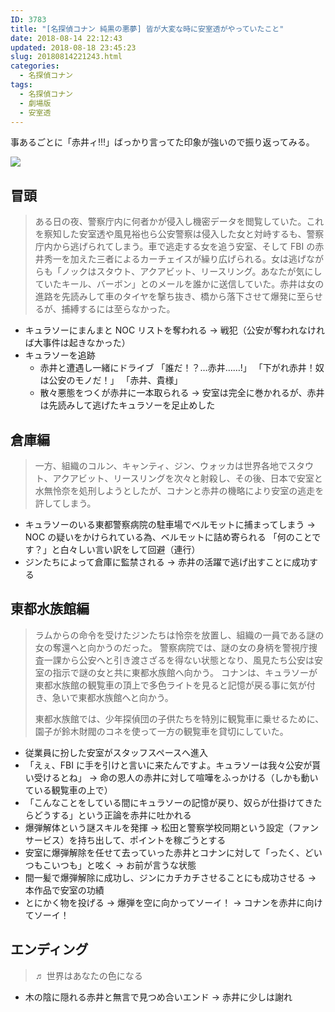 ```yaml
---
ID: 3783
title: "[名探偵コナン 純黒の悪夢] 皆が大変な時に安室透がやっていたこと"
date: 2018-08-14 22:12:43
updated: 2018-08-18 23:45:23
slug: 20180814221243.html
categories:
  - 名探偵コナン
tags:
  - 名探偵コナン
  - 劇場版
  - 安室透
---
```


事あるごとに「赤井ィ!!!」ばっかり言ってた印象が強いので振り返ってみる。

<img src="https://images-na.ssl-images-amazon.com/images/I/71Bf-2cTr6L._SL1500_CR60,90,1300,380_.jpg">

<!--more-->

## 冒頭

> ある日の夜、警察庁内に何者かが侵入し機密データを閲覧していた。これを察知した安室透や風見裕也ら公安警察は侵入した女と対峙するも、警察庁内から逃げられてしまう。車で逃走する女を追う安室、そして FBI の赤井秀一を加えた三者によるカーチェイスが繰り広げられる。女は逃げながらも「ノックはスタウト、アクアビット、リースリング。あなたが気にしていたキール、バーボン」とのメールを誰かに送信していた。赤井は女の進路を先読みして車のタイヤを撃ち抜き、橋から落下させて爆発に至らせるが、捕縛するには至らなかった。

- キュラソーにまんまと NOC リストを奪われる
  → 戦犯（公安が奪われなければ大事件は起きなかった）
- キュラソーを追跡
  - 赤井と遭遇し一緒にドライブ
    「誰だ！？…赤井……!」
    「下がれ赤井！奴は公安のモノだ！」
    「赤井、貴様」
  - 散々悪態をつくが赤井に一本取られる
    → 安室は完全に巻かれるが、赤井は先読みして逃げたキュラソーを足止めした

## 倉庫編

> 一方、組織のコルン、キャンティ、ジン、ウォッカは世界各地でスタウト、アクアビット、リースリングを次々と射殺し、その後、日本で安室と水無怜奈を処刑しようとしたが、コナンと赤井の機略により安室の逃走を許してしまう。

- キュラソーのいる東都警察病院の駐車場でベルモットに捕まってしまう
  → NOC の疑いをかけられている為、ベルモットに詰め寄られる
  「何のことです？」と白々しい言い訳をして回避（連行）
- ジンたちによって倉庫に監禁される
  → 赤井の活躍で逃げ出すことに成功する

## 東都水族館編

> ラムからの命令を受けたジンたちは怜奈を放置し、組織の一員である謎の女の奪還へと向かうのだった。
> 警察病院では、謎の女の身柄を警視庁捜査一課から公安へと引き渡さざるを得ない状態となり、風見たち公安は安室の指示で謎の女と共に東都水族館へ向かう。
> コナンは、キュラソーが東都水族館の観覧車の頂上で多色ライトを見ると記憶が戻る事に気が付き、急いで東都水族館へと向かう。
>
> 東都水族館では、少年探偵団の子供たちを特別に観覧車に乗せるために、園子が鈴木財閥のコネを使って一方の観覧車を貸切にしていた。

- 従業員に扮した安室がスタッフスペースへ進入
- 「えぇ、FBI に手を引けと言いに来たんですよ。キュラソーは我々公安が貰い受けるとね」
  → 命の恩人の赤井に対して喧嘩をふっかける（しかも動いている観覧車の上で）
- 「こんなことをしている間にキュラソーの記憶が戻り、奴らが仕掛けてきたらどうする」という正論を赤井に吐かれる
- 爆弾解体という謎スキルを発揮
  → 松田と警察学校同期という設定（ファンサービス）を持ち出して、ポイントを稼ごうとする
- 安室に爆弾解除を任せて去っていった赤井とコナンに対して「ったく、どいつもこいつも」と呟く
  → お前が言うな状態
- 間一髪で爆弾解除に成功し、ジンにカチカチさせることにも成功させる
  → 本作品で安室の功績
- とにかく物を投げる
  → 爆弾を空に向かってソーイ！
  → コナンを赤井に向けてソーイ！

## エンディング

> ♬ 世界はあなたの色になる

- 木の陰に隠れる赤井と無言で見つめ合いエンド
  → 赤井に少しは謝れ

